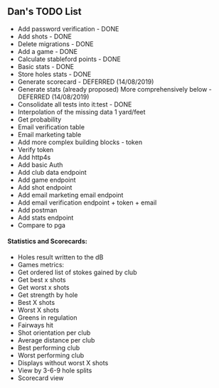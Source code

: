 
## Dan's TODO List

*   Add password verification - DONE
*   Add shots - DONE
*   Delete migrations - DONE
*   Add a game - DONE
*   Calculate stableford points - DONE
*   Basic stats - DONE
*   Store holes stats - DONE
*   Generate scorecard - DEFERRED (14/08/2019)
*   Generate stats (already proposed) More comprehensively below - DEFERRED (14/08/2019)
*   Consolidate all tests into it:test - DONE
*   Interpolation of the missing data 1 yard/feet
*   Get probability 
*   Email verification table
*   Email marketing table
*   Add more complex building blocks - token
*   Verify token
*   Add http4s
*   Add basic Auth
*   Add club data endpoint
*   Add game endpoint
*   Add shot endpoint
*   Add email marketing email endpoint
*   Add email verification endpoint + token + email
*   Add postman
*   Add stats endpoint
*   Compare to pga

#### Statistics and Scorecards:

*   Holes result written to the dB
*   Games metrics:
*   Get ordered list of stokes gained by club
*   Get best x shots
*   Get worst x shots
*   Get strength by hole
*   Best X shots
*   Worst X shots
*   Greens in regulation
*   Fairways hit
*   Shot orientation per club
*   Average distance per club
*   Best performing club
*   Worst performing club
*   Displays without worst X shots
*   View by 3-6-9 hole splits
*   Scorecard view
